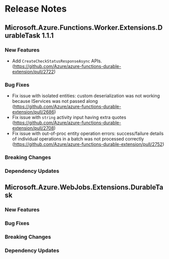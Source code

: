 # Release Notes

## Microsoft.Azure.Functions.Worker.Extensions.DurableTask 1.1.1

### New Features

- Add `CreateCheckStatusResponseAsync` APIs. (https://github.com/Azure/azure-functions-durable-extension/pull/2722)

### Bug Fixes

- Fix issue with isolated entities: custom deserialization was not working because IServices was not passed along (https://github.com/Azure/azure-functions-durable-extension/pull/2686)
- Fix issue with `string` activity input having extra quotes (https://github.com/Azure/azure-functions-durable-extension/pull/2708)
- Fix issue with out-of-proc entity operation errors: success/failure details of individual operations in a batch was not processed correctly (https://github.com/Azure/azure-functions-durable-extension/pull/2752)

### Breaking Changes

### Dependency Updates

## Microsoft.Azure.WebJobs.Extensions.DurableTask <version>

### New Features

### Bug Fixes

### Breaking Changes

### Dependency Updates
